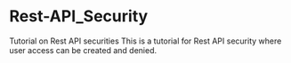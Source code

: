 # Rest-API_Security
Tutorial on Rest API securities
This is a tutorial for Rest API security where user access can be created and denied.

